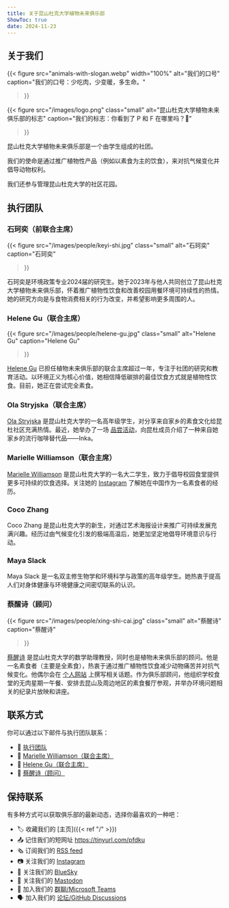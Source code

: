 ```yaml
---
title: 关于昆山杜克大学植物未来俱乐部
ShowToc: true
date: 2024-11-23
---
```


## 关于我们

{{<
    figure
    src="animals-with-slogan.webp" width="100%"
    alt="我们的口号"
    caption="我们的口号：少吃肉，少变暖，多生命。"
>}}

{{<
    figure
    src="/images/logo.png" class="small" alt="昆山杜克大学植物未来俱乐部的标志"
    caption="我们的标志：你看到了 P 和 F 在哪里吗？🙂"
>}}

昆山杜克大学植物未来俱乐部是一个由学生组成的社团。

我们的使命是通过推广植物性产品（例如以素食为主的饮食），来对抗气候变化并倡导动物权利。

我们还参与管理昆山杜克大学的社区花园。

## 执行团队

### 石珂奕（前联合主席）

{{<
    figure
    src="/images/people/keyi-shi.jpg" class="small" alt="石珂奕"
    caption="石珂奕"
>}}

石珂奕是环境政策专业2024届的研究生。她于2023年与他人共同创立了昆山杜克大学植物未来俱乐部，怀着推广植物性饮食和改善校园用餐环境可持续性的热情。她的研究方向是与食物消费相关的行为改变，并希望影响更多周围的人。

### Helene Gu（联合主席）

{{<
    figure
    src="/images/people/helene-gu.jpg" class="small" alt="Helene Gu"
    caption="Helene Gu"
>}}

[Helene Gu](mailto:helene.gu@dukekunshan.edu.cn) 已担任植物未来俱乐部的联合主席超过一年，专注于社团的研究和教育活动。以环境正义为核心价值，她相信降低碳排的最佳饮食方式就是植物性饮食。目前，她正在尝试完全素食。

### Ola Stryjska（联合主席）

[Ola Stryjska](mailto:aleksandra.stryjska@dukekunshan.edu.cn) 是昆山杜克大学的一名高年级学生，对分享来自家乡的素食文化给昆杜社区充满热情。最近，她举办了一场 [品尝活动](/post/inka-tasting/)，向昆杜成员介绍了一种来自她家乡的流行咖啡替代品——Inka。

### Marielle Williamson（联合主席）

[Marielle Williamson](mailto:marielle.williamson@dukekunshan.edu.cn) 是昆山杜克大学的一名大二学生，致力于倡导校园食堂提供更多可持续的饮食选择。关注她的 [Instagram](https://www.instagram.com/marielle__williamson) 了解她在中国作为一名素食者的经历。

### Coco Zhang

Coco Zhang 是昆山杜克大学的新生，对通过艺术海报设计来推广可持续发展充满兴趣。经历过由气候变化引发的极端高温后，她更加坚定地倡导环境意识与行动。

### Maya Slack

Maya Slack 是一名双主修生物学和环境科学与政策的高年级学生。她热衷于提高人们对身体健康与环境健康之间密切联系的认识。

### 蔡醒诗（顾问）

{{<
    figure
    src="/images/people/xing-shi-cai.jpg" class="small" alt="蔡醒诗"
    caption="蔡醒诗"
>}}

[蔡醒诗](mailto:xingshi.cai@dukekunshan.edu.cn) 是昆山杜克大学的数学助理教授，同时也是植物未来俱乐部的顾问。他是一名素食者（主要是全素食），热衷于通过推广植物性饮食减少动物痛苦并对抗气候变化。他偶尔会在 [个人网站](https://newptcai.gitlab.io/) 上撰写相关话题。作为俱乐部顾问，他组织学校食堂的无肉星期一午餐、安排去昆山及周边地区的素食餐厅参观，并举办环境问题相关的纪录片放映和讲座。

## 联系方式

你可以通过以下邮件与执行团队联系：

- :email: [执行团队](mailto:4c1abb1e.ProdDuke.onmicrosoft.com@amer.teams.ms)
- :email: [Marielle Williamson（联合主席）](mailto:marielle.williamson@dukekunshan.edu.cn)
- :email: [Helene Gu（联合主席）](mailto:helene.gu@dukekunshan.edu.cn)
- :email: [蔡醒诗（顾问）](mailto:xingshi.cai@dukekunshan.edu.cn)

## 保持联系

有多种方式可以获取俱乐部的最新动态，选择你最喜欢的一种吧：

- 🏷️ 收藏我们的 [主页]({{< ref "/" >}})
- 📤 记住我们的短网址 https://tinyurl.com/pfdku
- 🗞️ 订阅我们的 [RSS feed](/index.xml)
- 📷 关注我们的 [Instagram](https://www.instagram.com/plantfuturesdku/)
- 🦋 关注我们的 [BlueSky](https://bsky.app/profile/plantfuturesdku.bsky.social)
- 🐘 关注我们的 [Mastodon](https://mastodon.world/@plantfuturesdku)
- 💬 加入我们的 [群聊/Microsoft Teams](https://teams.microsoft.com/l/team/19%3As6SZBTPi7s1f4rHlBfk9aozuwQEAwzQO-yboEB1bxwM1%40thread.tacv2/conversations?groupId=855d3ffe-800c-46a5-a8b4-ec2e656d031f&tenantId=cb72c54e-4a31-4d9e-b14a-1ea36dfac94c)
- 🗣️ 加入我们的 [论坛/GitHub Discussions](https://github.com/dku-plant-futures/dku-plant-futures.github.io/discussions)
